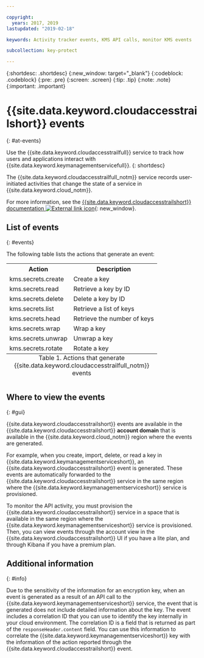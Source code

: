 ```yaml
---

copyright:
  years: 2017, 2019
lastupdated: "2019-02-18"

keywords: Activity tracker events, KMS API calls, monitor KMS events

subcollection: key-protect

---
```


{:shortdesc: .shortdesc}
{:new_window: target="_blank"}
{:codeblock: .codeblock}
{:pre: .pre}
{:screen: .screen}
{:tip: .tip}
{:note: .note}
{:important: .important}

# {{site.data.keyword.cloudaccesstrailshort}} events
{: #at-events}

Use the {{site.data.keyword.cloudaccesstrailfull}} service to track how users and applications interact with {{site.data.keyword.keymanagementservicefull}}. 
{: shortdesc}

The {{site.data.keyword.cloudaccesstrailfull_notm}} service records user-initiated activities that change the state of a service in {{site.data.keyword.cloud_notm}}. 

For more information, see the [{{site.data.keyword.cloudaccesstrailshort}} documentation ![External link icon](../../icons/launch-glyph.svg "External link icon")](/docs/services/cloud-activity-tracker?topic=cloud-activity-tracker-getting-started-with-cla){: new_window}.

## List of events
{: #events}

The following table lists the actions that generate an event:

<table>
    <tr>
        <th>Action</th>
        <th>Description</th>
    </tr>
    <tr>
        <td>kms.secrets.create</td>
        <td>Create a key</td>
    </tr>
    <tr>
        <td>kms.secrets.read</td>
        <td>Retrieve a key by ID</td>
    </tr>
   <tr>
        <td>kms.secrets.delete</td>
        <td>Delete a key by ID</td>
    </tr>
    <tr>
        <td>kms.secrets.list</td>
        <td>Retrieve a list of keys</td>
    </tr>
    <tr>
        <td>kms.secrets.head</td>
        <td>Retrieve the number of keys</td>
    </tr>
     <tr>
        <td>kms.secrets.wrap</td>
        <td>Wrap a key</td>
    </tr>
     <tr>
        <td>kms.secrets.unwrap</td>
        <td>Unwrap a key</td>
    </tr>
     <tr>
        <td>kms.secrets.rotate</td>
        <td>Rotate a key</td>
    </tr>
    <caption style="caption-side:bottom;">Table 1. Actions that generate {{site.data.keyword.cloudaccesstrailfull_notm}} events</caption>
</table>

## Where to view the events
{: #gui}

<!-- Option 2: Add the following sentence if your service sends events to the account domain. -->

{{site.data.keyword.cloudaccesstrailshort}} events are available in the {{site.data.keyword.cloudaccesstrailshort}} **account domain** that is available in the {{site.data.keyword.cloud_notm}} region where the events are generated.

For example, when you create, import, delete, or read a key in {{site.data.keyword.keymanagementserviceshort}}, an {{site.data.keyword.cloudaccesstrailshort}} event is generated. These events are automatically forwarded to the {{site.data.keyword.cloudaccesstrailshort}} service in the same region where the {{site.data.keyword.keymanagementserviceshort}} service is provisioned.

To monitor the API activity, you must provision the {{site.data.keyword.cloudaccesstrailshort}} service in a space that is available in the same region where the {{site.data.keyword.keymanagementserviceshort}} service is provisioned. Then, you can view events through the account view in the {{site.data.keyword.cloudaccesstrailshort}} UI if you have a lite plan, and through Kibana if you have a premium plan.

## Additional information
{: #info}

Due to the sensitivity of the information for an encryption key, when an event is generated as a result of an API call to the {{site.data.keyword.keymanagementserviceshort}} service, the event that is generated does not include detailed information about the key. The event includes a correlation ID that you can use to identify the key internally in your cloud environment. The correlation ID is a field that is returned as part of the `responseHeader.content` field. You can use this information to correlate the {{site.data.keyword.keymanagementserviceshort}} key with the information of the action reported through the {{site.data.keyword.cloudaccesstrailshort}} event.